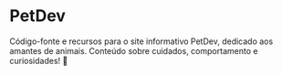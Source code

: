 # PetDev
Código-fonte e recursos para o site informativo PetDev, dedicado aos amantes de animais. Conteúdo sobre cuidados, comportamento e curiosidades! 🐾
